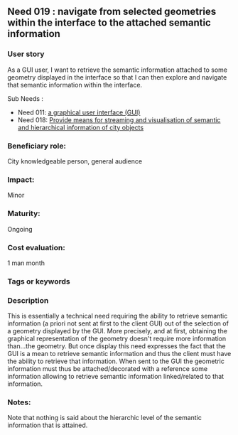 ## Need 019 : navigate from selected geometries within the interface to the attached semantic information

### User story
As a GUI user, I want to retrieve the semantic information attached 
to some geometry displayed in the interface so that I can then explore
and navigate that semantic information within the interface.

Sub Needs :
* Need 011: [a graphical user interface (GUI)](Need011.md)
* Need 018: [Provide means for streaming and visualisation of semantic and hierarchical information of city objects](Need018.md)

 
### Beneficiary role: 
City knowledgeable person, general audience

### Impact: 
Minor

### Maturity:
Ongoing

### Cost evaluation:
1 man month

### Tags or keywords

### Description
This is essentially a technical need requiring the ability to retrieve semantic information (a priori not sent at first to the client GUI) out of the selection of a geometry displayed by the GUI. More precisely, and at first, obtaining the graphical representation of the geometry doesn't require more information than...the geometry. But once display this need expresses the fact that the GUI is a mean to retrieve semantic information and thus the client must have the ability to retrieve that information. When sent to the GUI the geometric information must thus be attached/decorated with a reference some information allowing to retrieve semantic information linked/related to that information.

### Notes:
Note that nothing is said about the hierarchic level of the semantic information that is attained.
